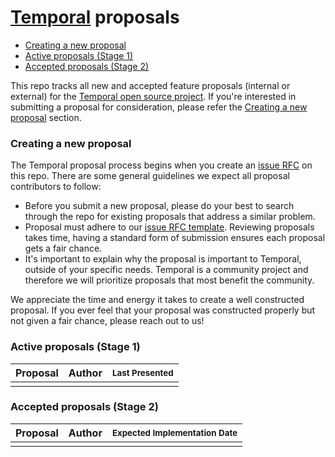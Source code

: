 # [Temporal](https://temporal.io) proposals

* [Creating a new proposal](#creating-a-new-proposal)
* [Active proposals (Stage 1)](#active-proposals-stage-1)
* [Accepted proposals (Stage 2)](#active-proposals-stage-2)

This repo tracks all new and accepted feature proposals (internal or external) for the [Temporal open source project](https://github.com/temporalio/temporal). If you're interested in submitting a proposal for consideration, please refer the [Creating a new proposal](#creating-a-new-proposal) section.

### Creating a new proposal

The Temporal proposal process begins when you create an [issue RFC](./RFC_TEMPLATE.md) on this repo. There are some general guidelines we expect all proposal contributors to follow:

* Before you submit a new proposal, please do your best to search through the repo for existing proposals that address a similar problem.
* Proposal must adhere to our [issue RFC template](./RFC_TEMPLATE.md). Reviewing proposals takes time, having a standard form of submission ensures each proposal gets a fair chance.
* It's important to explain why the proposal is important to Temporal, outside of your specific needs. Temporal is a community project and therefore we will prioritize proposals that most benefit the community.

We appreciate the time and energy it takes to create a well constructed proposal. If you ever feel that your proposal was constructed properly but not given a fair chance, please reach out to us!

### Active proposals (Stage 1)

| Proposal  | Author | <sub>Last Presented</sub> |
|-----------|--------|---------------------------|
|           |        |                           |

### Accepted proposals (Stage 2)

| Proposal  | Author | <sub>Expected Implementation Date</sub> |
|-----------|--------|---------------------------|
|           |        |                           |
